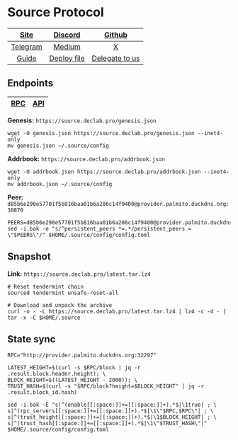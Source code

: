 # Source Protocol

|[Site](https://www.sourceprotocol.io/)|[Discord](https://discord.gg/VbwdjqYjzr)|[Github](https://github.com/Source-Protocol-Cosmos)|
|:--:|:--:|:--:|
|[Telegram](https://t.me/SourceProtocol)|[Medium](https://docs.sourceprotocol.io/)|[X](https://twitter.com/SourceProtocol_)|
|[Guide](https://services.declab.pro/guides)|[Deploy file](https://gitopia.com/DecloudNodesLab/cosmos-universe/tree/master/projects/Source/source_mainnet_deploy.yml)|[Delegate to us](https://restake.app/source/sourcevaloper126erf9dmm4e3fs0suk9lnv24wudswkm3ekfqfh)|


## Endpoints

|[**RPC**](https://source.declab.pro/rpc)|[**API**](https://source.declab.pro)|
|:--:|:--:|

**Genesis:** ```https://source.declab.pro/genesis.json```

```
wget -O genesis.json https://source.declab.pro/genesis.json --inet4-only
mv genesis.json ~/.source/config
```

**Addrbook:** ```https://source.declab.pro/addrbook.json```

```
wget -O addrbook.json https://source.declab.pro/addrbook.json --inet4-only
mv addrbook.json ~/.source/config
```

**Peer:** ```d85b6e290e57701f5b816baa01b6a286c14f9400@provider.palmito.duckdns.org:30870```

```
PEERS=d85b6e290e57701f5b816baa01b6a286c14f9400@provider.palmito.duckdns.org:30870,5954580c1fdb1faddd834a1632d495186e1cb06f@75.119.146.181:26656,8b7fd04ce47825b030daf93a20ed63a5422c6471@65.109.94.250:30656,0107ac60e43f3b3d395fea706cb54877a3241d21@35.87.85.162:26656,94ddb595c7a4cca5bc9d8026b310837db5fdb261@54.90.73.200:26656,79adf04741f4a019684efc73e42467cb7d6d3a69@148.251.19.41:25656
sed -i.bak -e "s/^persistent_peers *=.*/persistent_peers = \"$PEERS\"/" $HOME/.source/config/config.toml
```

## Snapshot 

**Link:** ```https://source.declab.pro/latest.tar.lz4```

```
# Reset tendermint chain
sourced tendermint unsafe-reset-all

# Download and unpack the archive
curl -o - -L https://source.declab.pro/latest.tar.lz4 | lz4 -c -d - | tar -x -C $HOME/.source
```

## State sync

```
RPC="http://provider.palmito.duckdns.org:32297"

LATEST_HEIGHT=$(curl -s $RPC/block | jq -r .result.block.header.height); \
BLOCK_HEIGHT=$((LATEST_HEIGHT - 2000)); \
TRUST_HASH=$(curl -s "$RPC/block?height=$BLOCK_HEIGHT" | jq -r .result.block_id.hash)

sed -i.bak -E "s|^(enable[[:space:]]+=[[:space:]]+).*$|\1true| ; \
s|^(rpc_servers[[:space:]]+=[[:space:]]+).*$|\1\"$RPC,$RPC\"| ; \
s|^(trust_height[[:space:]]+=[[:space:]]+).*$|\1$BLOCK_HEIGHT| ; \
s|^(trust_hash[[:space:]]+=[[:space:]]+).*$|\1\"$TRUST_HASH\"|" $HOME/.source/config/config.toml
```
